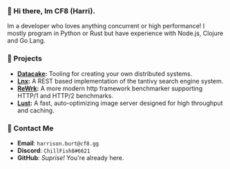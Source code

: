 ### 👋 Hi there, Im CF8 (Harri).
Im a developer who loves anything concurrent or high performance! I mostly program in Python or Rust but have experience with Node.js, Clojure and Go Lang.

### 🚀 Projects

- **[Datacake](https://github.com/lnx-search/datacake):** Tooling for creating your own distributed systems. 
- **[Lnx](https://github.com/lnx-search/lnx):** A REST based implementation of the tantivy search engine system.
- **[ReWrk](https://github.com/ChillFish8/ReWrk):** A more modern http framework benchmarker supporting HTTP/1 and HTTP/2 benchmarks.
- **[Lust](https://github.com/ChillFish8/lust):** A fast, auto-optimizing image server designed for high throughput and caching.

### 📧 Contact Me
- **Email**: `harrison.burt@cf8.gg`
- **Discord**: `ChillFish8#6621`
- **GitHub**: *Suprise!* You're already here.
